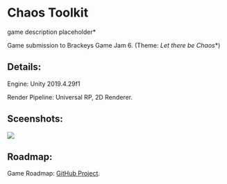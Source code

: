 # Chaos Toolkit
game description placeholder*

Game submission to Brackeys Game Jam 6. (Theme: *Let there be Chaos**)

## Details:
Engine: Unity 2019.4.29f1

Render Pipeline: Universal RP, 2D Renderer.

## Sceenshots:
![](https://i.imgur.com/EeqFf6D.png)

## Roadmap:
Game Roadmap: [GitHub Project](https://github.com/Thev2Andy/ChaosToolkit/projects/1).
